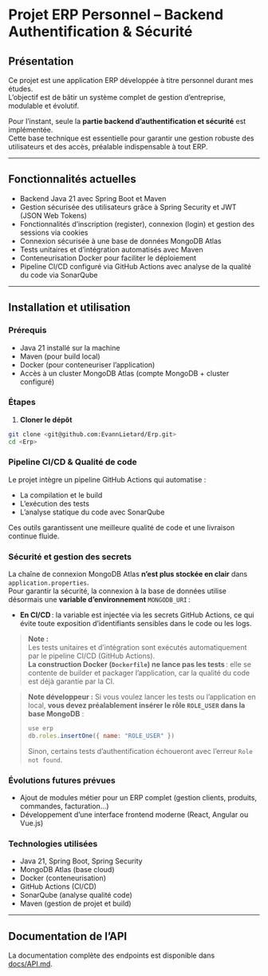 # Projet ERP Personnel – Backend Authentification & Sécurité

## Présentation

Ce projet est une application ERP développée à titre personnel durant mes études.  
L’objectif est de bâtir un système complet de gestion d’entreprise, modulable et évolutif.

Pour l’instant, seule la **partie backend d’authentification et sécurité** est implémentée.  
Cette base technique est essentielle pour garantir une gestion robuste des utilisateurs et des accès, préalable indispensable à tout ERP.

---

## Fonctionnalités actuelles

- Backend Java 21 avec Spring Boot et Maven  
- Gestion sécurisée des utilisateurs grâce à Spring Security et JWT (JSON Web Tokens)  
- Fonctionnalités d’inscription (register), connexion (login) et gestion des sessions via cookies  
- Connexion sécurisée à une base de données MongoDB Atlas  
- Tests unitaires et d’intégration automatisés avec Maven  
- Conteneurisation Docker pour faciliter le déploiement  
- Pipeline CI/CD configuré via GitHub Actions avec analyse de la qualité du code via SonarQube  

---

## Installation et utilisation

### Prérequis

- Java 21 installé sur la machine  
- Maven (pour build local)  
- Docker (pour conteneuriser l’application)  
- Accès à un cluster MongoDB Atlas (compte MongoDB + cluster configuré)  

### Étapes

1. **Cloner le dépôt**  
```bash
git clone <git@github.com:EvannLietard/Erp.git>
cd <Erp>
```

### Pipeline CI/CD & Qualité de code

Le projet intègre un pipeline GitHub Actions qui automatise :

- La compilation et le build
- L’exécution des tests
- L’analyse statique du code avec SonarQube

Ces outils garantissent une meilleure qualité de code et une livraison continue fluide.

### Sécurité et gestion des secrets

La chaîne de connexion MongoDB Atlas **n’est plus stockée en clair** dans `application.properties`.  
Pour garantir la sécurité, la connexion à la base de données utilise désormais une **variable d’environnement** `MONGODB_URI` :

- **En CI/CD** : la variable est injectée via les secrets GitHub Actions, ce qui évite toute exposition d’identifiants sensibles dans le code ou les logs.

> **Note :**  
> Les tests unitaires et d’intégration sont exécutés automatiquement par le pipeline CI/CD (GitHub Actions).  
> **La construction Docker (`Dockerfile`) ne lance pas les tests** : elle se contente de builder et packager l’application, car la qualité du code est déjà garantie par la CI.

> **Note développeur :**
> Si vous voulez lancer les tests ou l’application en local, **vous devez préalablement insérer le rôle `ROLE_USER` dans la base MongoDB** :
> 
> ```js
> use erp
> db.roles.insertOne({ name: "ROLE_USER" })
> ```
> 
> Sinon, certains tests d’authentification échoueront avec l’erreur `Role not found`.

### Évolutions futures prévues

- Ajout de modules métier pour un ERP complet (gestion clients, produits, commandes, facturation...)
- Développement d’une interface frontend moderne (React, Angular ou Vue.js)

### Technologies utilisées

- Java 21, Spring Boot, Spring Security
- MongoDB Atlas (base cloud)
- Docker (conteneurisation)
- GitHub Actions (CI/CD)
- SonarQube (analyse qualité code)
- Maven (gestion de projet et build)

---

## Documentation de l’API

La documentation complète des endpoints est disponible dans [docs/API.md](docs/API.md).



